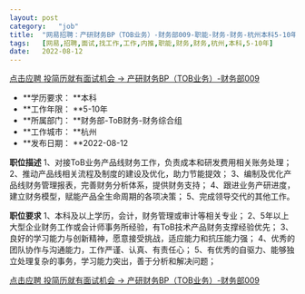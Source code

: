 ```yaml
---
layout:	post
category:	"job"
title:	"网易招聘：产研财务BP（TOB业务）-财务部009-职能-财务-财务-杭州本科5-10年"
tags:	[网易,招聘,面试,找工作,工作,内推,职能,财务,财务,杭州,本科,5-10年]
date:	2022-08-12
---
```


[点击应聘 投简历就有面试机会 -> 产研财务BP（TOB业务）-财务部009](http://mobile.bole.netease.com/bole/boleDetail?id=42210&employeeId=346f03c3cda5f04c&key=all)



- **学历要求： **本科
- **工作年限： **5-10年
- **所属部门： **财务部-ToB财务-财务综合组
- **工作城市： **杭州
- **发布日期： **2022-08-12



**职位描述**
1、对接ToB业务产品线财务工作，负责成本和研发费用相关账务处理；
2、推动产品线相关流程及制度的建设及优化，助力节能提效；
3、编制及优化产品线财务管理报表，完善财务分析体系，提供财务支持；
4、跟进业务产研进度，建立财务模型，赋能产品全生命周期的各项决策；
5、完成领导交代的其他工作。



**职位要求**
1、本科及以上学历，会计，财务管理或审计等相关专业；
2、5年以上大型企业财务工作或会计师事务所经验，有ToB技术产品财务支撑经验优先；
3、良好的学习能力与创新精神，愿意接受挑战，适应能力和抗压能力强；
4、优秀的团队协作与沟通能力，工作严谨、认真、有责任心；
5、有优秀的自驱力、能够独立处理复杂的事务，学习能力突出，善于分析和解决问题；



[点击应聘 投简历就有面试机会 -> 产研财务BP（TOB业务）-财务部009](http://mobile.bole.netease.com/bole/boleDetail?id=42210&employeeId=346f03c3cda5f04c&key=all)